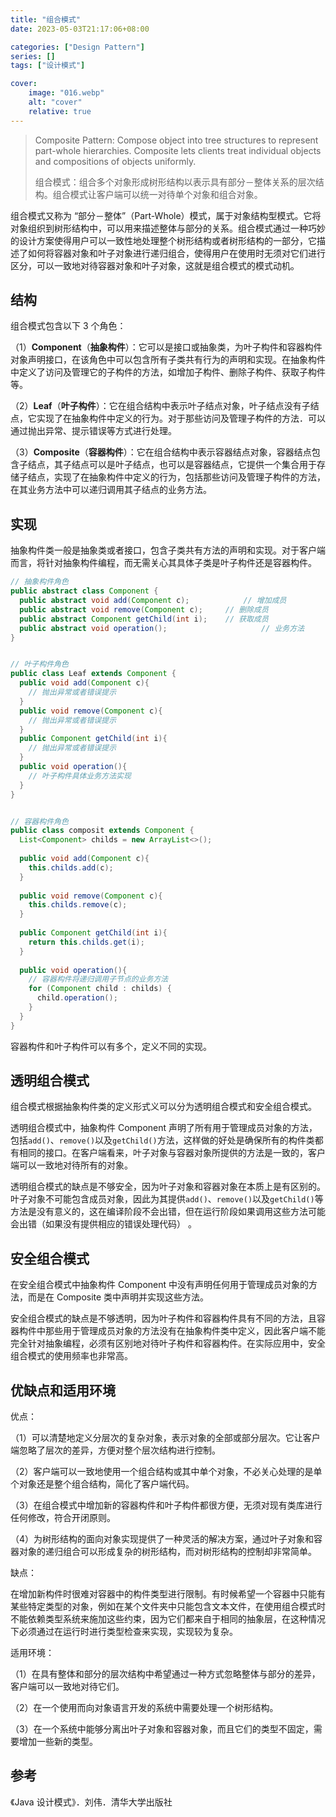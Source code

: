 ```yaml
---
title: "组合模式"
date: 2023-05-03T21:17:06+08:00

categories: ["Design Pattern"]
series: []
tags: ["设计模式"]

cover:
    image: "016.webp"
    alt: "cover"
    relative: true
---
```


> Composite Pattern: Compose object into tree structures to represent part-whole hierarchies. Composite lets clients treat individual objects and compositions of objects uniformly.
> 
> 组合模式：组合多个对象形成树形结构以表示具有部分－整体关系的层次结构。组合模式让客户端可以统一对待单个对象和组合对象。

组合模式又称为 “部分－整体”（Part-Whole）模式，属于对象结构型模式。它将对象组织到树形结构中，可以用来描述整体与部分的关系。组合模式通过一种巧妙的设计方案使得用户可以一致性地处理整个树形结构或者树形结构的一部分，它描述了如何将容器对象和叶子对象进行递归组合，使得用户在使用时无须对它们进行区分，可以一致地对待容器对象和叶子对象，这就是组合模式的模式动机。

## 结构

组合模式包含以下 3 个角色：

（1）**Component**（**抽象构件**）：它可以是接口或抽象类，为叶子构件和容器构件对象声明接口，在该角色中可以包含所有子类共有行为的声明和实现。在抽象构件中定义了访问及管理它的子构件的方法，如增加子构件、删除子构件、获取子构件等。

（2）**Leaf**（**叶子构件**）：它在组合结构中表示叶子结点对象，叶子结点没有子结点，它实现了在抽象构件中定义的行为。对于那些访问及管理子构件的方法．可以通过抛出异常、提示错误等方式进行处理。

（3）**Composite**（**容器构件**）：它在组合结构中表示容器结点对象，容器结点包含子结点，其子结点可以是叶子结点，也可以是容器结点，它提供一个集合用于存储子结点，实现了在抽象构件中定义的行为，包括那些访问及管理子构件的方法，在其业务方法中可以递归调用其子结点的业务方法。

## 实现

抽象构件类一般是抽象类或者接口，包含子类共有方法的声明和实现。对于客户端而言，将针对抽象构件编程，而无需关心其具体子类是叶子构件还是容器构件。

```java
// 抽象构件角色
public abstract class Component {
  public abstract void add(Component c);			// 增加成员
  public abstract void remove(Component c);		// 删除成员
  public abstract Component getChild(int i);	// 获取成员
  public abstract void operation();						// 业务方法
}


// 叶子构件角色
public class Leaf extends Component {
  public void add(Component c){
    // 抛出异常或者错误提示
  }
  public void remove(Component c){
    // 抛出异常或者错误提示
  }
  public Component getChild(int i){
    // 抛出异常或者错误提示
  }
  public void operation(){
    // 叶子构件具体业务方法实现
  }
}


// 容器构件角色
public class composit extends Component {
  List<Component> childs = new ArrayList<>();
  
  public void add(Component c){
    this.childs.add(c);
  }
  
  public void remove(Component c){
    this.childs.remove(c);
  }
  
  public Component getChild(int i){
    return this.childs.get(i);
  }
  
  public void operation(){
    // 容器构件将递归调用子节点的业务方法
    for (Component child : childs) {
      child.operation();
    }
  }
}
```

容器构件和叶子构件可以有多个，定义不同的实现。

## 透明组合模式

组合模式根据抽象构件类的定义形式义可以分为透明组合模式和安全组合模式。

透明组合模式中，抽象构件 Component 声明了所有用于管理成员对象的方法，包括`add()`、`remove()`以及`getChild()`方法，这样做的好处是确保所有的构件类都有相同的接口。在客户端看来，叶子对象与容器对象所提供的方法是一致的，客户端可以一致地对待所有的对象。

透明组合模式的缺点是不够安全，因为叶子对象和容器对象在本质上是有区别的。叶子对象不可能包含成员对象，因此为其提供`add()`、`remove()`以及`getChild()`等方法是没有意义的，这在编译阶段不会出错，但在运行阶段如果调用这些方法可能会出错（如果没有提供相应的错误处理代码） 。

## 安全组合模式

在安全组合模式中抽象构件 Component 中没有声明任何用于管理成员对象的方法，而是在 Composite 类中声明并实现这些方法。

安全组合模式的缺点是不够透明，因为叶子构件和容器构件具有不同的方法，且容器构件中那些用于管理成员对象的方法没有在抽象构件类中定义，因此客户端不能完全针对抽象编程，必须有区别地对待叶子构件和容器构件。在实际应用中，安全组合模式的使用频率也非常高。

## 优缺点和适用环境

优点：

（1）可以清楚地定义分层次的复杂对象，表示对象的全部或部分层次。它让客户端忽略了层次的差异，方便对整个层次结构进行控制。

（2）客户端可以一致地使用一个组合结构或其中单个对象，不必关心处理的是单个对象还是整个组合结构，简化了客户端代码。

（3）在组合模式中增加新的容器构件和叶子构件都很方便，无须对现有类库进行任何修改，符合开闭原则。

（4）为树形结构的面向对象实现提供了一种灵活的解决方案，通过叶子对象和容器对象的递归组合可以形成复杂的树形结构，而对树形结构的控制却非常简单。

缺点：

在增加新构件时很难对容器中的构件类型进行限制。有时候希望一个容器中只能有某些特定类型的对象，例如在某个文件夹中只能包含文本文件，在使用组合模式时不能依赖类型系统来施加这些约束，因为它们都来自于相同的抽象层，在这种情况下必须通过在运行时进行类型检查来实现，实现较为复杂。

适用环境：

（1）在具有整体和部分的层次结构中希望通过一种方式忽略整体与部分的差异，客户端可以一致地对待它们。

（2）在一个使用而向对象语言开发的系统中需要处理一个树形结构。

（3）在一个系统中能够分离出叶子对象和容器对象，而且它们的类型不固定，需要增加一些新的类型。

## 参考

《Java 设计模式》．刘伟．清华大学出版社
